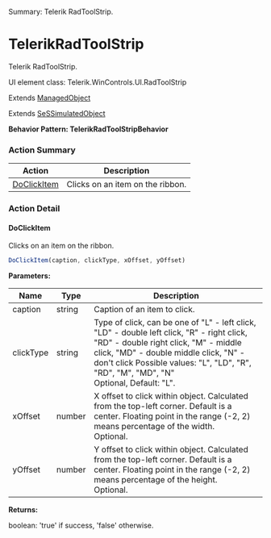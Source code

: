 Summary: Telerik RadToolStrip.

# TelerikRadToolStrip

Telerik RadToolStrip.
 
UI element class: Telerik.WinControls.UI.RadToolStrip

Extends [ManagedObject](ManagedObject.md)

Extends [SeSSimulatedObject](SeSSimulatedObject.md)





**Behavior Pattern: TelerikRadToolStripBehavior**


<!-- ============================== property summary ========================== -->

	
<!-- ============================== action summary ========================== -->



### Action Summary

|  **Action** | **Description** | 
| ----------- | --------------- |
|	[DoClickItem](#doclickitem) | Clicks on an item on the ribbon. |




<!-- ============================== property detail ========================== -->
	
	
<!-- ============================== action detail ========================== -->
	
### Action Detail
		
<a name="DoClickItem"></a>    
#### DoClickItem

Clicks on an item on the ribbon.

```javascript
DoClickItem(caption, clickType, xOffset, yOffset) 
```


**Parameters:**

|	**Name** | **Type** | **Description** |
| ---------- | -------- | --------------- |
| caption | string |	Caption of an item to click. |
| clickType | string |	Type of click, can be one of "L" - left click, "LD" - double left click, "R" - right click, "RD" - double right click, "M" - middle click, "MD" - double middle click, "N" - don't click Possible values: "L", "LD", "R", "RD", "M", "MD", "N"<br>Optional, Default: "L". |
| xOffset | number |	X offset to click within object. Calculated from the top-left corner. Default is a center. Floating point in the range (-2, 2) means percentage of the width.<br>Optional. |
| yOffset | number |	Y offset to click within object. Calculated from the top-left corner. Default is a center. Floating point in the range (-2, 2) means percentage of the height.<br>Optional. |




**Returns:**

boolean: 'true' if success, 'false' otherwise.



<a name="see.also.telerikradtoolstrip.doclickitem"></a>

	

